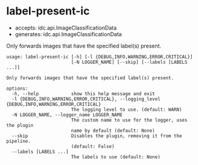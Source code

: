 # label-present-ic

* accepts: idc.api.ImageClassificationData
* generates: idc.api.ImageClassificationData

Only forwards images that have the specified label(s) present.

```
usage: label-present-ic [-h] [-l {DEBUG,INFO,WARNING,ERROR,CRITICAL}]
                        [-N LOGGER_NAME] [--skip] [--labels [LABELS ...]]

Only forwards images that have the specified label(s) present.

options:
  -h, --help            show this help message and exit
  -l {DEBUG,INFO,WARNING,ERROR,CRITICAL}, --logging_level {DEBUG,INFO,WARNING,ERROR,CRITICAL}
                        The logging level to use. (default: WARN)
  -N LOGGER_NAME, --logger_name LOGGER_NAME
                        The custom name to use for the logger, uses the plugin
                        name by default (default: None)
  --skip                Disables the plugin, removing it from the pipeline.
                        (default: False)
  --labels [LABELS ...]
                        The labels to use (default: None)
```
